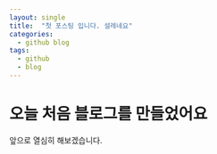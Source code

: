 ```yaml
---
layout: single
title:  "첫 포스팅 입니다. 설레네요"
categories: 
  - github blog
tags:
  - github
  - blog
---
```


# 오늘 처음 블로그를 만들었어요

앞으로 열심히 해보겠습니다.
